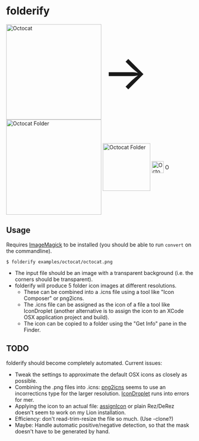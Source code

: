 # folderify

<img alt="Octocat" src="https://github.com/lgarron/folderify/raw/master/examples/octocat/octocat.png" style="width: 256px; vertical-align: middle;"/>
<span style="font-size: 128px; vertical-align: middle;">&rarr;</span>
<img alt="Octocat Folder" src="https://github.com/lgarron/folderify/raw/master/examples/octocat/octocat_folder_256.png" style="width: 256px; vertical-align: middle;"/>
<img alt="Octocat Folder" src="https://github.com/lgarron/folderify/raw/master/examples/octocat/octocat_folder_128.png" style="width: 128px; vertical-align: middle;"/>
<img alt="Octocat Folder" src="https://github.com/lgarron/folderify/raw/master/examples/octocat/octocat_folder_32.png" style="width: 32px; vertical-align: middle;"/>
<img alt="Octocat Folder" src="https://github.com/lgarron/folderify/raw/master/examples/octocat/octocat_folder_16.png" style="width: 16px; vertical-align: middle;"/>


## Usage

Requires [ImageMagick](http://www.imagemagick.org/) to be installed (you should be able to run <code>convert</code> on the commandline).

    $ folderify examples/octocat/octocat.png
 
- The input file should be an image with a transparent background (i.e. the corners should be transparent).
- folderify will produce 5 folder icon images at different resolutions.
  - These can be combined into a .icns file using a tool like "Icon Composer" or png2icns.
  - The .icns file can be assigned as the icon of a file a tool like IconDroplet (another alternative is to assign the icon to an XCode OSX application project and build).
  - The icon can be copied to a folder using the "Get Info" pane in the Finder.
  
## TODO

folderify should become completely automated. Current issues:

- Tweak the settings to approximate the default OSX icons as closely as possible.
- Combining the .png files into .icns: [png2icns](http://icns.sourceforge.net/) seems to use an incorrecticns type for the larger resolution. [IconDroplet](http://zweisoft.blogspot.com/2011/06/icondroplet-15.html) runs into errors for mer.
- Applying the icon to an actual file: [assignIcon](http://hasseg.org/stuff/assignIconScript/assignIcon.py) or plain Rez/DeRez doesn't seem to work on my Lion installation.
- Efficiency: don't read-trim-resize the file so much. (Use -clone?)
- Maybe: Handle automatic positive/negative detection, so that the mask doesn't have to be generated by hand.
